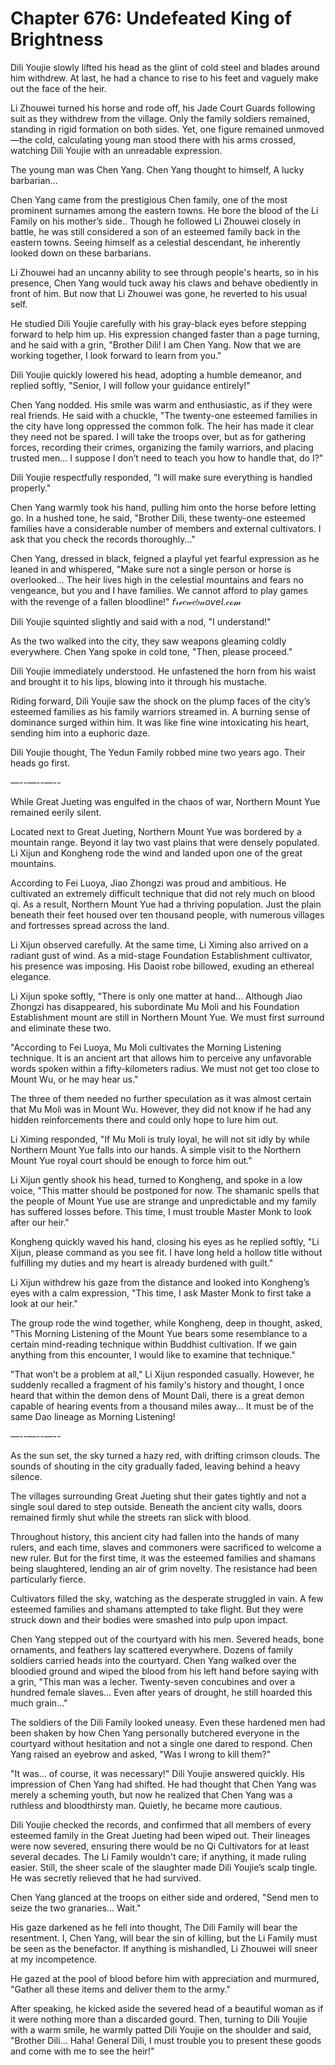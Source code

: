 # Chapter 676: Undefeated King of Brightness

Dili Youjie slowly lifted his head as the glint of cold steel and blades around him withdrew. At last, he had a chance to rise to his feet and vaguely make out the face of the heir.

Li Zhouwei turned his horse and rode off, his Jade Court Guards following suit as they withdrew from the village. Only the family soldiers remained, standing in rigid formation on both sides. Yet, one figure remained unmoved—the cold, calculating young man stood there with his arms crossed, watching Dili Youjie with an unreadable expression.

The young man was Chen Yang. Chen Yang thought to himself, A lucky barbarian...

Chen Yang came from the prestigious Chen family, one of the most prominent surnames among the eastern towns. He bore the blood of the Li Family on his mother’s side.. Though he followed Li Zhouwei closely in battle, he was still considered a son of an esteemed family back in the eastern towns. Seeing himself as a celestial descendant, he inherently looked down on these barbarians.

Li Zhouwei had an uncanny ability to see through people's hearts, so in his presence, Chen Yang would tuck away his claws and behave obediently in front of him. But now that Li Zhouwei was gone, he reverted to his usual self.

He studied Dili Youjie carefully with his gray-black eyes before stepping forward to help him up. His expression changed faster than a page turning, and he said with a grin, "Brother Dili! I am Chen Yang. Now that we are working together, I look forward to learn from you."

Dili Youjie quickly lowered his head, adopting a humble demeanor, and replied softly, "Senior, I will follow your guidance entirely!"

Chen Yang nodded. His smile was warm and enthusiastic, as if they were real friends. He said with a chuckle, "The twenty-one esteemed families in the city have long oppressed the common folk. The heir has made it clear they need not be spared. I will take the troops over, but as for gathering forces, recording their crimes, organizing the family warriors, and placing trusted men... I suppose I don’t need to teach you how to handle that, do I?"

Dili Youjie respectfully responded, "I will make sure everything is handled properly."

Chen Yang warmly took his hand, pulling him onto the horse before letting go. In a hushed tone, he said, "Brother Dili, these twenty-one esteemed families have a considerable number of members and external cultivators. I ask that you check the records thoroughly..."

Chen Yang, dressed in black, feigned a playful yet fearful expression as he leaned in and whispered, "Make sure not a single person or horse is overlooked... The heir lives high in the celestial mountains and fears no vengeance, but you and I have families. We cannot afford to play games with the revenge of a fallen bloodline!"
𝘧𝓇ℯ𝑒𝓌𝑒𝑏𝓃𝘰𝘷𝘦𝘭.𝒸ℴ𝓂

Dili Youjie squinted slightly and said with a nod, "I understand!"

As the two walked into the city, they saw weapons gleaming coldly everywhere. Chen Yang spoke in cold tone, "Then, please proceed."

Dili Youjie immediately understood. He unfastened the horn from his waist and brought it to his lips, blowing into it through his mustache.

Riding forward, Dili Youjie saw the shock on the plump faces of the city’s esteemed families as his family warriors streamed in. A burning sense of dominance surged within him. It was like fine wine intoxicating his heart, sending him into a euphoric daze.

Dili Youjie thought, The Yedun Family robbed mine two years ago. Their heads go first.

—--—--—--

While Great Jueting was engulfed in the chaos of war, Northern Mount Yue remained eerily silent.

Located next to Great Jueting, Northern Mount Yue was bordered by a mountain range. Beyond it lay two vast plains that were densely populated. Li Xijun and Kongheng rode the wind and landed upon one of the great mountains.

According to Fei Luoya, Jiao Zhongzi was proud and ambitious. He cultivated an extremely difficult technique that did not rely much on blood qi. As a result, Northern Mount Yue had a thriving population. Just the plain beneath their feet housed over ten thousand people, with numerous villages and fortresses spread across the land.

Li Xijun observed carefully. At the same time, Li Ximing also arrived on a radiant gust of wind. As a mid-stage Foundation Establishment cultivator, his presence was imposing. His Daoist robe billowed, exuding an ethereal elegance.

Li Xijun spoke softly, "There is only one matter at hand... Although Jiao Zhongzi has disappeared, his subordinate Mu Moli and his Foundation Establishment mount are still in Northern Mount Yue. We must first surround and eliminate these two.

"According to Fei Luoya, Mu Moli cultivates the Morning Listening technique. It is an ancient art that allows him to perceive any unfavorable words spoken within a fifty-kilometers radius. We must not get too close to Mount Wu, or he may hear us."

The three of them needed no further speculation as it was almost certain that Mu Moli was in Mount Wu. However, they did not know if he had any hidden reinforcements there and could only hope to lure him out.

Li Ximing responded, "If Mu Moli is truly loyal, he will not sit idly by while Northern Mount Yue falls into our hands. A simple visit to the Northern Mount Yue royal court should be enough to force him out."

Li Xijun gently shook his head, turned to Kongheng, and spoke in a low voice, "This matter should be postponed for now. The shamanic spells that the people of Mount Yue use are strange and unpredictable and my family has suffered losses before. This time, I must trouble Master Monk to look after our heir."

Kongheng quickly waved his hand, closing his eyes as he replied softly, "Li Xijun, please command as you see fit. I have long held a hollow title without fulfilling my duties and my heart is already burdened with guilt."

Li Xijun withdrew his gaze from the distance and looked into Kongheng’s eyes with a calm expression, "This time, I ask Master Monk to first take a look at our heir."

The group rode the wind together, while Kongheng, deep in thought, asked, "This Morning Listening of the Mount Yue bears some resemblance to a certain mind-reading technique within Buddhist cultivation. If we gain anything from this encounter, I would like to examine that technique."

"That won’t be a problem at all," Li Xijun responded casually. However, he suddenly recalled a fragment of his family's history and thought, I once heard that within the demon dens of Mount Dali, there is a great demon capable of hearing events from a thousand miles away... It must be of the same Dao lineage as Morning Listening!

—--—--—--

As the sun set, the sky turned a hazy red, with drifting crimson clouds. The sounds of shouting in the city gradually faded, leaving behind a heavy silence.

The villages surrounding Great Jueting shut their gates tightly and not a single soul dared to step outside. Beneath the ancient city walls, doors remained firmly shut while the streets ran slick with blood.

Throughout history, this ancient city had fallen into the hands of many rulers, and each time, slaves and commoners were sacrificed to welcome a new ruler. But for the first time, it was the esteemed families and shamans being slaughtered, lending an air of grim novelty. The resistance had been particularly fierce.

Cultivators filled the sky, watching as the desperate struggled in vain. A few esteemed families and shamans attempted to take flight. But they were struck down and their bodies were smashed into pulp upon impact.

Chen Yang stepped out of the courtyard with his men. Severed heads, bone ornaments, and feathers lay scattered everywhere. Dozens of family soldiers carried heads into the courtyard. Chen Yang walked over the bloodied ground and wiped the blood from his left hand before saying with a grin, "This man was a lecher. Twenty-seven concubines and over a hundred female slaves... Even after years of drought, he still hoarded this much grain..."

The soldiers of the Dili Family looked uneasy. Even these hardened men had been shaken by how Chen Yang personally butchered everyone in the courtyard without hesitation and not a single one dared to respond. Chen Yang raised an eyebrow and asked, "Was I wrong to kill them?"

"It was... of course, it was necessary!" Dili Youjie answered quickly. His impression of Chen Yang had shifted. He had thought that Chen Yang was merely a scheming youth, but now he realized that Chen Yang was a ruthless and bloodthirsty man. Quietly, he became more cautious.

Dili Youjie checked the records, and confirmed that all members of every esteemed family in the Great Jueting had been wiped out. Their lineages were now severed, ensuring there would be no Qi Cultivators for at least several decades. The Li Family wouldn't care; if anything, it made ruling easier. Still, the sheer scale of the slaughter made Dili Youjie’s scalp tingle. He was secretly relieved that he had survived.

Chen Yang glanced at the troops on either side and ordered, "Send men to seize the two granaries... Wait."

His gaze darkened as he fell into thought, The Dili Family will bear the resentment. I, Chen Yang, will bear the sin of killing, but the Li Family must be seen as the benefactor. If anything is mishandled, Li Zhouwei will sneer at my incompetence.

He gazed at the pool of blood before him with appreciation and murmured, "Gather all these items and deliver them to the army."

After speaking, he kicked aside the severed head of a beautiful woman as if it were nothing more than a discarded gourd. Then, turning to Dili Youjie with a warm smile, he warmly patted Dili Youjie on the shoulder and said, "Brother Dili... Haha! General Dili, I must trouble you to present these goods and come with me to see the heir!"

